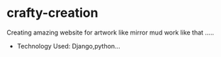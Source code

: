 # crafty-creation
Creating amazing website for artwork like mirror mud work
like that …..
- Technology Used: Django,python...
